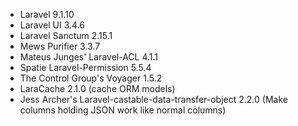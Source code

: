 * Laravel 9.1.10
* Laravel UI 3.4.6
* Laravel Sanctum 2.15.1
* Mews Purifier 3.3.7
* Mateus Junges' Laravel-ACL 4.1.1
* Spatie Laravel-Permission 5.5.4
* The Control Group's Voyager 1.5.2
* LaraCache 2.1.0 (cache ORM models)
* Jess Archer's Laravel-castable-data-transfer-object 2.2.0 (Make columns holding JSON work like normal columns)
